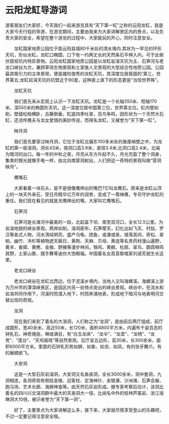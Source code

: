 # 云阳龙缸导游词
游客朋友们大家好，今天我们一起来游览具有“天下第一缸”之称的云阳龙缸，我是大家今天行程的导游，在游览期间，主要由我来为大家讲解景区内的景点，以及负责大家的安全，希望在整个游览的过程中，大家能玩的开心，同时注意安全。

　　龙缸国家地质公园位于距云阳县城80千米处的清水境内.其状为一罕见的环形天坑，形似水缸。龙缸口椭圆，口下有一约两丈长的天然条石平伸入内，可于此俯伏窥视坑内特异景物。云阳龙缸国家地质公园是以龙缸岩溶天坑为主、石笋河与老龙口峡谷为次，兼顾草场生物景观和土家族人文景观的大型综合性地质公园。公园最具吸引力的主体景观，便是雄险俊秀的龙缸天坑，其深度位居我国的'第三，世界第五;龙缸岩溶天坑的坑壁近于90度，这种直上直下的形态更是“当惊世界殊”。

　　龙缸天坑

　　我们首先来从宏观上认识一下龙缸天坑。龙缸是一个长轴350米、短轴170米、深550米的椭圆形天坑，这一深度位居中国第三位，世界第五位。缸内壁如削，壁缝松柏横卧，古藤倒垂，缸底四季吐翠，百鸟争鸣，因形状为一个天然大石缸，还流传樵夫与龙女爱情的美妙传说，而得名龙缸，又被誉为“天下第一缸”。

　　映月洞

　　我们首先要穿过映月洞，它位于龙缸北偏东100多米处的悬崖峭壁之中，为龙缸的第一层溶洞。洞长43米，南洞口高3.9米，直径3.4米;北洞口高2.4米，北端为暗河的出口。每一年的中秋之夜，月亮从东方升起不久，月光充盈了整个洞身，集束的银光就像手电一样，由北向南穿洞射出，人们把这一奇特的景观叫做“穿洞映月”。

　　鹰嘴石

　　大家看着一块石头，是不是很像鹰伸出的嘴巴?它叫龙鹰石，原来是龙缸山顶上的一块天外来石，受日月精华亿万年的润育，变成了一尊神鹰，专司守护龙缸的重任。我们现在看见的就是龙鹰伸出的嘴，大家叫它鹰嘴石。

　　石笋河

　　石笋河是长滩河中最美的一段，北起盖下坝、南至双河口，全长12.5公里。为岩溶地貌的峡谷景观。两岸如削，溶洞密布，石笋摩天，幻化出如飞天、村姑、罗汉等各式人物，河水清纯明亮，盛产乌龟、团鱼，或瀑或泉，错落其间，奇松、翠柏、幽竹、冷杉等植物遮天蔽日，黄荆、天麻、贝母、黄连等名贵药材漫山遍野，黄羊、香獐、黄麂、金猴、野猪等漫步林间，锦鸡、黄鹂、杜鹃、翠鸟、鹦鹉啭鸣其野，土家山歌、摆手舞等迷你大饱眼福。中国着名女高音歌唱家刘淑芳就生长这里。

　　老龙口峡谷

　　老龙口峡谷在龙缸北西边，位于泥溪乡境内，当地人又叫海螺溪。海螺溪上游为万州市的潭漳峡景区，是园区内另一处特点突出的峡谷景观。峡谷中，在流水和岩溶共同作用下，河溪时而潜入地下，时而奔涌地表，形成地下暗河与地表明河交替出现的奇观。

　　龙洞

　　现在我们来到了着名的大溶洞，人们称之为“龙洞”，是由前后两厅组成，前厅成圆形，宽40余米，高近50米，长120米，面积4800平方米，内遍布千姿百态的钟乳石，神奇瑰丽，琳琅满目，有“白玉龙床”、“龙伞”、“龙壶”、“龙椅”、“龙凳”、“莲台”、“天鸡报晓”等自然景观。后厅呈五边形，高30米，长300余米，面积6000平方米。里面的石钟乳形势如狮、如象、如龙、如凤，有的张牙舞爪，有的展翅欲飞。

　　大安洞

　　这是一大型石灰岩溶洞，大安洞又名鱼泉洞，全长3000余米，洞中套洞，九洞相连，各洞奇观有倒挂金猴、迎客柱、定海神针、金银瀑、沙洲滩、石笋会展、跑马场、艺术长廊、海狮神龛等。由天然石灰岩形成。据专家考察后估计，该洞比着名的四川兴文溶洞群中最大的天泉洞大一倍，比闻名中外的桂林芦笛岩、浙江瑶琳洞大10倍，被识者誉为“天下第一洞”。

　　好了，主要景点为大家讲解这么多，接下来，大家就尽情享受登山的乐趣吧，不过一定要记得注意安全哦。